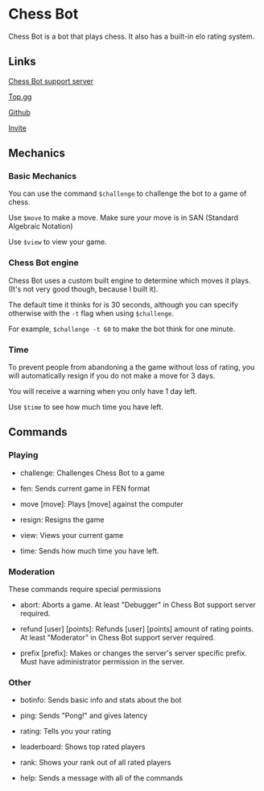 # Chess Bot

Chess Bot is a bot that plays chess.
It also has a built-in elo rating system.

## Links

[Chess Bot support server](https://discord.gg/Bm4zjtNTD2)

[Top.gg](https://top.gg/bot/801501916810838066/vote)

[Github](https://github.com/jeffarjeffar/Chess_Bot)

[Invite](https://discord.com/api/oauth2/authorize?client_id=801501916810838066&permissions=268815424&scope=bot)

## Mechanics

### Basic Mechanics

You can use the command `$challenge` to challenge the bot to a game of chess.

Use `$move` to make a move. Make sure your move is in SAN (Standard Algebraic Notation)

Use `$view` to view your game.

### Chess Bot engine

Chess Bot uses a custom built engine to determine which moves it plays. (It's not very good though, because I built it).

The default time it thinks for is 30 seconds, although you can specify otherwise with the `-t` flag when using `$challenge`.

For example, `$challenge -t 60` to make the bot think for one minute.

### Time

To prevent people from abandoning a the game without loss of rating, you will automatically resign if you do not make a move for 3 days.

You will receive a warning when you only have 1 day left.

Use `$time` to see how much time you have left.

## Commands

### Playing

- challenge: Challenges Chess Bot to a game

- fen:       Sends current game in FEN format

- move [move]:      Plays [move] against the computer

- resign:    Resigns the game

- view:      Views your current game

- time: Sends how much time you have left.
  
### Moderation

These commands require special permissions

- abort:     Aborts a game. At least "Debugger" in Chess Bot support server required.

- refund [user] [points]: Refunds [user] [points] amount of rating points. At least "Moderator" in Chess Bot support server required.

- prefix [prefix]: Makes or changes the server's server specific prefix. Must have administrator permission in the server.

### Other

- botinfo:   Sends basic info and stats about the bot

- ping:      Sends "Pong!" and gives latency

- rating:    Tells you your rating

- leaderboard: Shows top rated players

- rank: Shows your rank out of all rated players

- help:      Sends a message with all of the commands
